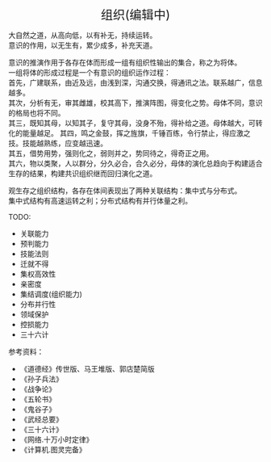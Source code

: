 <center><font size=5>组织(编辑中)</font></center>

大自然之道，从高向低，以有补无，持续运转。<br/>
意识的作用，以无生有，累少成多，补充天道。<br/>

意识的推演作用于各存在体而形成一组有组织性输出的集合，称之为将体。<br/>
一组将体的形成过程是一个有意识的组织运作过程：<br/>
首先，广建联系，由近及远，由浅到深，沟通交换，得通讯之法。联系越广，信息越多。<br/>
其次，分析有无，审其雌雄，校其高下，推演阵图，得变化之势。母体不同，意识的格局也将不同。<br/>
其三，既知其母，以知其子，复守其母，没身不殆，得补给之道。母体越大，可转化的能量越足。
其四，鸣之金鼓，挥之旌旗，千锤百练，令行禁止，得应激之技。技能越熟练，应变越迅速。<br/>
其五，借势用势，强则化之，弱则并之，势同待之，得奇正之用。<br/>
其六，物以类聚，人以群分，分久必合，合久必分，母体的演化总趋向于构建适合生存的结果，构建共识组织继而回归演化之道。<br/>

观生存之组织结构，各存在体间表现出了两种关联结构：集中式与分布式。<br/>
集中式结构有高速运转之利；分布式结构有并行体量之利。<br/>


TODO: 
* 关联能力
* 预判能力
* 技能法则
* 迁就不得
* 集权高效性
* 亲密度
* 集结调度(组织能力)
* 分布并行性
* 领域保护
* 控损能力
* 三十六计


参考资料：
* 《道德经》传世版、马王堆版、郭店楚简版
* 《孙子兵法》
* 《战争论》
* 《五轮书》
* 《鬼谷子》
* 《武经总要》
* 《三十六计》
* 《网络.十万小时定律》
* 《计算机.图灵完备》

